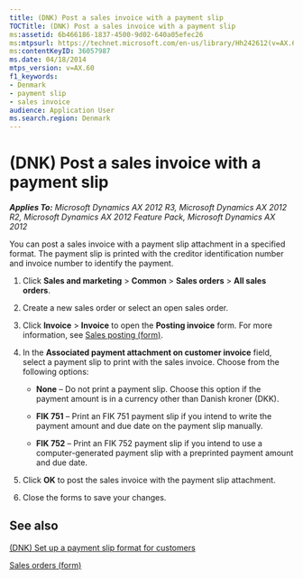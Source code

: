 ```yaml
---
title: (DNK) Post a sales invoice with a payment slip
TOCTitle: (DNK) Post a sales invoice with a payment slip
ms:assetid: 6b466186-1837-4500-9d02-640a05efec26
ms:mtpsurl: https://technet.microsoft.com/en-us/library/Hh242612(v=AX.60)
ms:contentKeyID: 36057987
ms.date: 04/18/2014
mtps_version: v=AX.60
f1_keywords:
- Denmark
- payment slip
- sales invoice
audience: Application User
ms.search.region: Denmark
---
```


# (DNK) Post a sales invoice with a payment slip 


_**Applies To:** Microsoft Dynamics AX 2012 R3, Microsoft Dynamics AX 2012 R2, Microsoft Dynamics AX 2012 Feature Pack, Microsoft Dynamics AX 2012_

You can post a sales invoice with a payment slip attachment in a specified format. The payment slip is printed with the creditor identification number and invoice number to identify the payment.

1.  Click **Sales and marketing** \> **Common** \> **Sales orders** \> **All sales orders**.

2.  Create a new sales order or select an open sales order.

3.  Click **Invoice** \> **Invoice** to open the **Posting invoice** form. For more information, see [Sales posting (form)](https://technet.microsoft.com/en-us/library/aa550287\(v=ax.60\)).

4.  In the **Associated payment attachment on customer invoice** field, select a payment slip to print with the sales invoice. Choose from the following options:
    
      - **None** – Do not print a payment slip. Choose this option if the payment amount is in a currency other than Danish kroner (DKK).
    
      - **FIK 751** – Print an FIK 751 payment slip if you intend to write the payment amount and due date on the payment slip manually.
    
      - **FIK 752** – Print an FIK 752 payment slip if you intend to use a computer-generated payment slip with a preprinted payment amount and due date.

5.  Click **OK** to post the sales invoice with the payment slip attachment.

6.  Close the forms to save your changes.

## See also

[(DNK) Set up a payment slip format for customers](dnk-set-up-a-payment-slip-format-for-customers.md)

[Sales orders (form)](https://technet.microsoft.com/en-us/library/aa585863\(v=ax.60\))

  


